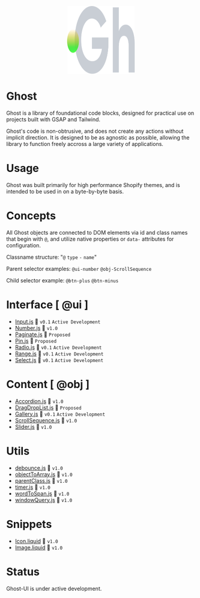 <p align="center">
  <img width="180" height="180" src="https://github.com/terrainagency/ghost/blob/main/assets/logo.svg" alt="Ghost: Agnostic GSAP and Tailwind Framework">
</p>

# Ghost
Ghost is a library of foundational code blocks, designed for practical use on projects built with GSAP and Tailwind.

Ghost's code is non-obtrusive, and does not create any actions without implicit direction. It is designed to be as agnostic as possible, allowing the library to function freely accross a large variety of applications.

# Usage
Ghost was built primarily for high performance Shopify themes, and is intended to be used in on a byte-by-byte basis. 

# Concepts 
All Ghost objects are connected to DOM elements via id and class names that begin with `@`, and utilize native properties or `data-` attributes for configuration.

Classname structure: "`@` `type` `-` `name`"

Parent selector examples: `@ui-number` `@obj-ScrollSequence`

Child selector example: `@btn-plus` `@btn-minus`


# Interface [ @ui ]
* [Input.js](https://github.com/terrainagency/ghost/tree/main/interface/Input) :small_orange_diamond: `v0.1` `Active Development`
* [Number.js](https://github.com/terrainagency/ghost/tree/main/interface/Number) :small_blue_diamond: `v1.0` 
* [Paginate.js](https://github.com/terrainagency/ghost/tree/main/interface/Paginate) :small_red_triangle: `Proposed`
* [Pin.js](https://github.com/terrainagency/ghost/tree/main/interface/Pin) :small_red_triangle: `Proposed`
* [Radio.js](https://github.com/terrainagency/ghost/tree/main/interface/Radio) :small_orange_diamond: `v0.1` `Active Development`
* [Range.js](https://github.com/terrainagency/ghost/tree/main/interface/Range) :small_orange_diamond: `v0.1` `Active Development`
* [Select.js](https://github.com/terrainagency/ghost/tree/main/interface/Select) :small_orange_diamond: `v0.1` `Active Development`

# Content [ @obj ]
* [Accordion.js](https://github.com/terrainagency/ghost/tree/main/content/Accordion) :small_blue_diamond: `v1.0`
* [DragDropList.js](https://github.com/terrainagency/ghost/tree/main/content/DragDropList) :small_red_triangle: `Proposed`
* [Gallery.js](https://github.com/terrainagency/ghost/tree/main/content/Gallery) :small_orange_diamond: `v0.1` `Active Development`
* [ScrollSequence.js](https://github.com/terrainagency/ghost/tree/main/content/ScrollSequence) :small_blue_diamond: `v1.0` 
* [Slider.js](https://github.com/terrainagency/ghost/tree/main/content/Slider) :small_blue_diamond: `v1.0` 

# Utils
* [debounce.js](https://github.com/terrainagency/ghost/blob/main/utils/debounce.js) :small_blue_diamond: `v1.0` 
* [objectToArray.js](https://github.com/terrainagency/ghost/blob/main/utils/objecToArray.js) :small_blue_diamond: `v1.0` 
* [parentClass.js](https://github.com/terrainagency/ghost/tree/main/utils/WindowQuery.js) :small_blue_diamond: `v1.0` 
* [timer.js](https://github.com/terrainagency/ghost/tree/main/utils/Timer.js) :small_blue_diamond: `v1.0` 
* [wordToSpan.js](https://github.com/terrainagency/ghost/blob/main/utils/wordToSpan.js) :small_blue_diamond: `v1.0` 
* [windowQuery.js](https://github.com/terrainagency/ghost/tree/main/utils/WindowQuery.js) :small_blue_diamond: `v1.0` 

# Snippets
* [Icon.liquid](https://github.com/terrainagency/ghost/tree/main/snippets/Icon) :small_blue_diamond: `v1.0` 
* [Image.liquid](https://github.com/terrainagency/ghost/tree/main/snippets/Image) :small_blue_diamond: `v1.0` 

# Status
Ghost-UI is under active development. 
